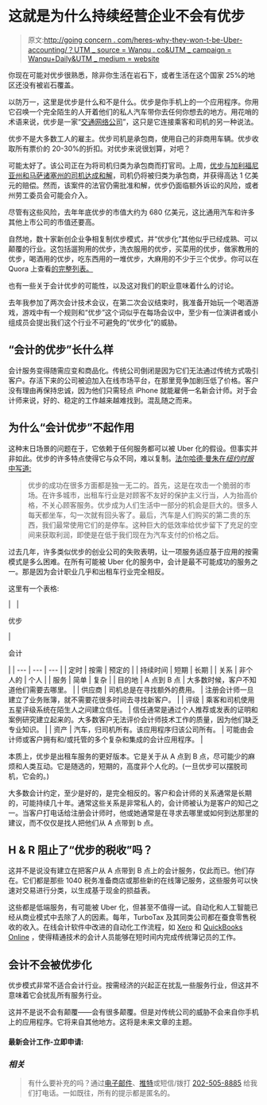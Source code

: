 # 这就是为什么持续经营企业不会有优步

> 原文:[http://going concern . com/heres-why-they-won-t-be-Uber-accounting/？UTM _ source = Wanqu . co&UTM _ campaign = Wanqu+Daily&UTM _ medium = website](http://goingconcern.com/heres-why-there-won-t-be-uber-accounting/?utm_source=wanqu.co&utm_campaign=Wanqu+Daily&utm_medium=website)

你现在可能对优步很熟悉，除非你生活在岩石下，或者生活在这个国家 25%的地区还没有被岩石覆盖。

以防万一，这里是优步是什么和不是什么。优步是你手机上的一个应用程序。你用它召唤一个完全陌生的人开着他们的私人汽车带你去任何你想去的地方。用花哨的术语来说，优步是一家“[交通网络公司](https://en.wikipedia.org/wiki/Transportation_network_company)”，这只是它连接乘客和司机的另一种说法。

优步不是大多数工人的雇主。优步司机是承包商，使用自己的非商用车辆。优步收取所有票价的 20-30%的折扣。对优步来说很划算，对吧？

可能太好了。该公司正在为将司机归类为承包商而打官司。上周，[优步与加利福尼亚州和马萨诸塞州的司机达成和解](https://www.wsj.com/articles/uber-reaches-a-tipping-point-with-its-drivers-1461490205)，司机仍将被归类为承包商，并获得高达 1 亿美元的赔偿。然而，该案件的法官仍需批准和解，优步仍面临额外诉讼的风险，或者州劳工委员会可能会介入。

尽管有这些风险，去年年底优步的市值大约为 680 亿美元，这比通用汽车和许多其他上市公司的市值还要高。

自然地，数十家新创企业争相复制优步模式，并“优步化”其他似乎已经成熟、可以颠覆的行业。这包括遛狗用的优步，洗衣服用的优步，买菜用的优步，做家教用的优步，喝酒用的优步，吃东西用的一堆优步，大麻用的不少于三个优步。你可以在 Quora 上查看[的完整列表。](https://www.quora.com/Uber-for-X-What-startups-are-working-on-Uber-for-X)

也有一些关于会计优步的可能性，以及这对我们的职业意味着什么的讨论。

去年我参加了两次会计技术会议，在第二次会议结束时，我准备开始玩一个喝酒游戏，游戏中有一个规则和“优步”这个词似乎在每场会议中，至少有一位演讲者或小组成员会提出我们这个行业不可避免的“优步化”的威胁。

## **“会计的优步”长什么样**

会计服务变得随需应变和商品化。传统公司倒闭是因为它们无法通过传统方式吸引客户。存活下来的公司被迫加入在线市场平台，在那里竞争加剧压低了价格。客户没有理由再保持忠诚，因为他们只需轻点 iPhone 就能雇佣一名新会计师。对于会计师来说，好的、稳定的工作越来越难找到。混乱随之而来。

## **为什么“会计优步”不起作用**

这种末日场景的问题在于，它依赖于任何服务都可以被 Uber 化的假设。但事实并非如此。优步的许多特点使得它与众不同，难以复制。[法尔哈德·曼朱在*纽约时报*中写道:](https://www.nytimes.com/2016/03/24/technology/the-uber-model-it-turns-out-doesnt-translate.html)

> 优步的成功在很多方面都是独一无二的。首先，这是在攻击一个脆弱的市场。在许多城市，出租车行业是对顾客不友好的保护主义行当，人为抬高价格，不关心顾客服务。优步成为人们生活中一部分的机会是巨大的。很多人每天都坐车，勾一次就有回头客了。最后，汽车是人们购买的第二贵的东西，我们最常使用它们的是停车。这种巨大的低效率给优步留下了充足的空间来获取利润，即使是在低于我们现在为汽车支付的价格之后。

过去几年，许多类似优步的创业公司的失败表明，让一项服务适应基于应用的按需模式是多么困难。在所有可能被 Uber 化的服务中，会计是最不可能成功的服务之一。那是因为会计职业几乎和出租车行业完全相反。

这里有一个表格:

<colgroup><col> <col> <col></colgroup>
|   | 

优步

 | 

会计

 |
| --- | --- | --- |
| 定时 | 按需 | 预定的 |
| 持续时间 | 短期 | 长期 |
| 关系 | 非个人的 | 个人 |
| 服务 | 简单 | 复杂 |
| 目的地 | A 点到 B 点 | 大多数时候，客户不知道他们需要去哪里。 |
| 供应商 | 司机总是在寻找额外的费用。 | 注册会计师一旦建立了业务账簿，就不需要花很多时间去寻找新客户。 |
| 评级 | 乘客和司机使用五星评级系统在陌生人之间建立信任。 | 信任通常是通过个人推荐或发表的证明和案例研究建立起来的。大多数客户无法评价会计师技术工作的质量，因为他们缺乏专业知识。 |
| 资产 | 汽车，归司机所有。该应用程序归该公司所有。 | 可能由会计师或客户拥有和/或托管的多个复杂和集成的会计应用程序。 |

本质上，优步是出租车服务的更好版本。它是关于从 A 点到 B 点，尽可能少的麻烦和人类互动。它是随选的，短期的，高度非个人化的。(一旦优步可以摆脱司机，它会的。)

大多数会计约定，至少是好的，是完全相反的。客户和会计师的关系通常是长期的，可能持续几十年。通常这些关系是非常私人的，会计师被认为是客户的知己之一。当客户打电话给注册会计师时，他或她通常是在寻求去哪里或如何到达那里的建议，而不仅仅是找人把他们从 A 点带到 b 点。

## H & R 阻止了“优步的税收”吗？

这并不是说没有建立在把客户从 A 点带到 B 点上的会计服务，仅此而已。他们存在。它们都是那些 1040 税务准备商店或那些新的在线簿记服务，这些服务可以快速对交易进行分类，以生成基于现金的损益表。

这些都是低端服务，有可能被 Uber 化，但甚至不值得一试。自动化和人工智能已经从商业模式中去除了人的因素。每年，TurboTax 及其同类公司都在蚕食零售税收的收入。在线会计软件中改进的自动化工作流程，如 [Xero](https://www.xero.com/us/) 和 [QuickBooks Online](http://quickbooks.intuit.com/online/) ，使得精通技术的会计人员能够在短时间内完成传统簿记员的工作。

## **会计不会被优步化**

优步模式非常不适合会计行业。按需经济的兴起正在扰乱一些服务行业，但这并不意味着它会扰乱所有服务行业。

这并不是说不会有颠覆——会有很多颠覆。但是对传统公司的威胁不会来自你手机上的应用程序。它将来自其他地方。这将是未来文章的主题。

#### 最新会计工作-立即申请:

### *相关*

> 有什么要补充的吗？通过[电子邮件](/cdn-cgi/l/email-protection#9efbfaf7eaf1ecdef9f1f7f0f9fdf1f0fdfbecf0b0fdf1f3 "Email us")、[推特](https://twitter.com/going_concern "Reach out to us on Twitter")或短信/拨打 [202-505-8885](tel:+12025058885 "Call us at 202-505-8885") 给我们打电话。一如既往，所有的提示都是匿名的。